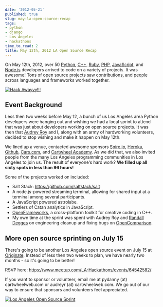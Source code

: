 ```yaml
---
date: '2012-05-21'
published: true
slug: may-la-open-source-recap
tags:
- python
- django
- Los Angeles
- hackathons
time_to_read: 2
title: May 12th, 2012 LA Open Source Recap
---
```


On May 12th, 2012, over 50 [Python](https://python.org),
[C++](https://en.wikipedia.org/wiki/C%2B%2B),
[Ruby](https://www.ruby-lang.org/), [PHP](https://www.php.net/),
[JavaScript](https://en.wikipedia.org/wiki/JavaScript), and
[Node.js](https://nodejs.org/) developers arrived to code on a variety of
projects. It was awesome! Tons of open source projects saw
contributions, and people across languages and frameworks worked
together.

[![Hack Awayyy!!!](image/7193954598_1b071cb5e4.jpg)](https://www.flickr.com/photos/59834630@N07/7193954598/)

## Event Background

Less then two weeks before May 12, a bunch of us Los Angeles area Python
developers were hanging out and wishing we had a local sprint to attend
that was just about developers working on open source projects. It was
then that [Audrey Roy](https://audrey.roygreenfeld.com) and I, along with an army
of hardworking volunteers, decided to stop wishing and make it happen on
May 12th.

We lined up a venue, contacted awesome sponsors
[Spire.io](https://spire.io), [Heroku](https://heroku.com),
[Github](https://github.com), [Cars.com](https://cars.com), and
[Cartwheel Academy](https://academy.cartwheelweb.com). As we did that,
we also invited people from the many Los Angeles programming communities
in Los Angeles to join us. The result of everyone's hard work? **We
filled up all sixty spots in less than 96 hours!**

Some of the projects worked on included:

-   Salt Stack: <https://github.com/saltstack/salt>
-   A node.js-powered streaming terminal, allowing for shared input at a
    terminal among several participants.
-   A JavaScript powered astrolabe.
-   Settlers of Catan analytics in JavaScript.
-   [OpenFrameworks](https://www.openframeworks.cc/), a cross-platform
    toolkit for creative coding in C++.
-   My own time at the sprint was spent with Audrey Roy and [Randall
    Degges](https://rdegges.com) on engineering cleanup and fixing bugs
    on
    [OpenComparison](https://github.com/opencomparison/opencomparison).

## More open source sprinting on July 15

There's going to be another Los Angeles open source event on July 15 at
[Originate](https://originate.com/). Instead of less then two weeks to
plan, we have nearly two months - so it's going to be better!

RSVP here: <https://www.meetup.com/LA-Hackathons/events/64542582/>

If you want to sponsor or volunteer, email me at pydanny (at)
cartwheelweb.com or audreyr (at) cartwheelweb.com. We go out of our way
to ensure that sponsors and volunteers feel appreciated.

[![Los Angeles Open Source Sprint](images/7132778527_6e3b49b313_o.png)](https://www.flickr.com/photos/pydanny/7132778527/)
